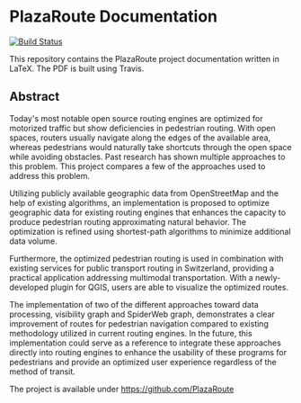 # PlazaRoute Documentation

[![Build Status](https://travis-ci.org/PlazaRoute/doc.svg?branch=master)](https://travis-ci.org/PlazaRoute/doc)

This repository contains the PlazaRoute project documentation written in LaTeX. The PDF is built using Travis.

## Abstract

Today's most notable open source routing engines are optimized for motorized traffic but show deficiencies in pedestrian routing. With open spaces, routers usually navigate along the edges of the available area, whereas pedestrians would naturally take shortcuts through the open space while avoiding obstacles.
Past research has shown multiple approaches to this problem. This project compares a few of the approaches used to address this problem.

Utilizing publicly available geographic data from OpenStreetMap and the help of existing algorithms, an implementation is proposed to optimize geographic data for existing routing engines that enhances the capacity to produce pedestrian routing approximating natural behavior. The optimization is refined using shortest-path algorithms to minimize additional data volume.

Furthermore, the optimized pedestrian routing is used in combination with existing services for public transport routing in Switzerland, providing a practical application addressing multimodal transportation. With a newly-developed plugin for QGIS, users are able to visualize the optimized routes.

The implementation of two of the different approaches toward data processing, visibility graph and SpiderWeb graph, demonstrates a clear improvement of routes for pedestrian navigation compared to existing methodology utilized in current routing engines. In the future, this implementation could serve as a reference to integrate these approaches directly into routing engines to enhance the usability of these programs for pedestrians and provide an optimized user experience regardless of the method of transit.

The project is available under https://github.com/PlazaRoute